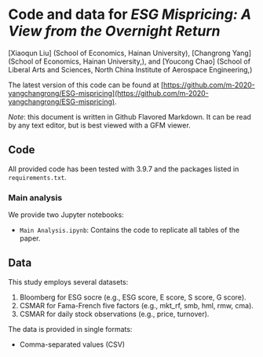 # Code and data for *ESG Mispricing: A View from the Overnight Return*

[Xiaoqun Liu] (School of Economics, Hainan University), [Changrong Yang] (School of Economics, Hainan University,), and [Youcong Chao] (School of Liberal Arts and Sciences, North China Institute of Aerospace Engineering,)

The latest version of this code can be found at [https://github.com/m-2020-yangchangrong/ESG-mispricing](https://github.com/m-2020-yangchangrong/ESG-mispricing).

*Note*: this document is written in Github Flavored Markdown. It can be read by any text editor, but is best viewed with a GFM viewer.

## Code

All provided code has been tested with 3.9.7 and the packages listed in `requirements.txt`.

### Main analysis

We provide two Jupyter notebooks:

- `Main Analysis.ipynb`: Contains the code to replicate all tables of the paper.

## Data

This study employs several datasets:
1. Bloomberg for ESG socre (e.g., ESG score, E score, S score, G score).
2. CSMAR for Fama-French five factors (e.g., mkt_rf, smb, hml, rmw, cma).
3. CSMAR for daily stock observations (e.g., price, turnover).

The data is provided in single formats:
- Comma-separated values (CSV)

